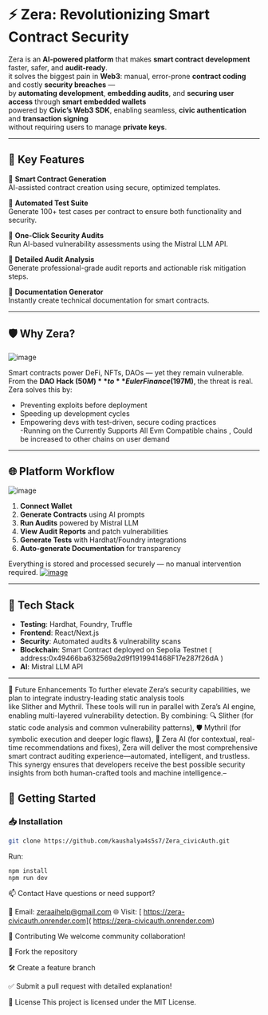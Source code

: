 # ⚡ Zera: Revolutionizing Smart Contract Security

Zera is an **AI-powered platform** that makes **smart contract development** faster, safer, and **audit-ready**.  
it solves the biggest pain in **Web3**: manual, error-prone **contract coding** and costly **security breaches** —  
by **automating development**, **embedding audits**, and **securing user access** through **smart embedded wallets**  
powered by **Civic’s Web3 SDK**, enabling seamless, **civic authentication** and **transaction signing**  
without requiring users to manage **private keys**.

---

## 🚀 Key Features

🔹 **Smart Contract Generation**  
AI-assisted contract creation using secure, optimized templates.

🔹 **Automated Test Suite**  
Generate 100+ test cases per contract to ensure both functionality and security.

🔹 **One-Click Security Audits**  
Run AI-based vulnerability assessments using the Mistral LLM API.

🔹 **Detailed Audit Analysis**  
Generate professional-grade audit reports and actionable risk mitigation steps.

🔹 **Documentation Generator**  
Instantly create technical documentation for smart contracts.

---

## 🛡 Why Zera?
![image](https://github.com/user-attachments/assets/4beb1d40-b14d-4ee6-bcf4-e8e0181efb4f)

Smart contracts power DeFi, NFTs, DAOs — yet they remain vulnerable. From the **DAO Hack ($50M)** to **Euler Finance ($197M)**, the threat is real. Zera solves this by:

- Preventing exploits before deployment  
- Speeding up development cycles  
- Empowering devs with test-driven, secure coding practices  
-Running on the Currently Supports All Evm Compatible chains , Could be increased to other chains on user demand
---

## 🌐 Platform Workflow
![image]([https://github.com/user-attachments/assets/2a1abd28-e248-42cc-9539-123ba50f27c3](https://github.com/kaushalya4s5s7/Zera_civicAuth/blob/main/Untitled-2025-06-06-1233.excalidraw.png?raw=true))

1. **Connect Wallet**
2. **Generate Contracts** using AI prompts
3. **Run Audits** powered by Mistral LLM
4. **View Audit Reports** and patch vulnerabilities
5. **Generate Tests** with Hardhat/Foundry integrations
6. **Auto-generate Documentation** for transparency

Everything is stored and processed securely — no manual intervention required.
[![image](https://github.com/user-attachments/assets/a12f86ed-ec53-43f5-ba29-64486a3439f0)](https://github.com/kaushalya4s5s7/Zera_civicAuth/blob/main/Untitled-2025-06-06-1233.excalidraw.png?raw=true)

---

## 🧰 Tech Stack



- **Testing**: Hardhat, Foundry, Truffle
- **Frontend**: React/Next.js
- **Security**: Automated audits & vulnerability scans
- **Blockchain**: Smart Contract deployed on  Sepolia Testnet ( address:0x49466ba632569a2d9f1919941468F17e287f26dA )
- **AI**: Mistral LLM API

---
🚀 Future Enhancements
To further elevate Zera’s security capabilities, we plan to integrate industry-leading static analysis tools like Slither and Mythril. These tools will run in parallel with Zera’s AI engine, enabling multi-layered vulnerability detection. By combining:
🔍 Slither (for static code analysis and common vulnerability patterns),
🛡️ Mythril (for symbolic execution and deeper logic flaws),
🤖 Zera AI (for contextual, real-time recommendations and fixes),
Zera will deliver the most comprehensive smart contract auditing experience—automated, intelligent, and trustless. This synergy ensures that developers receive the best possible security insights from both human-crafted tools and machine intelligence.–


## 🔧 Getting Started

### 📥 Installation
```bash
git clone https://github.com/kaushalya4s5s7/Zera_civicAuth.git

```
Run:
```
npm install
npm run dev
```

📫 Contact
Have questions or need support?

📩 Email: zeraaihelp@gmail.com
🌐 Visit: [ https://zera-civicauth.onrender.com]( https://zera-civicauth.onrender.com)

📢 Contributing
We welcome community collaboration!

📁 Fork the repository

🛠 Create a feature branch

✅ Submit a pull request with detailed explanation!

📜 License
This project is licensed under the MIT License.
